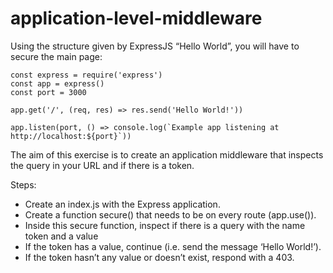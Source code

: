 # application-level-middleware

Using the structure given by ExpressJS “Hello World”, you will have to secure the main page: 

```
const express = require('express')
const app = express()
const port = 3000

app.get('/', (req, res) => res.send('Hello World!'))
  
app.listen(port, () => console.log(`Example app listening at http://localhost:${port}`))
```  
The aim of this exercise is to create an application middleware that inspects the query in your URL and if there is a token. 

 

Steps: 

- Create an index.js with the Express application. 
- Create a function secure() that needs to be on every route (app.use()). 
- Inside this secure function, inspect if there is a query with the name token and a value
- If the token has a value, continue (i.e. send the message ‘Hello World!’).
- If the token hasn’t any value or doesn’t exist, respond with a 403.  
